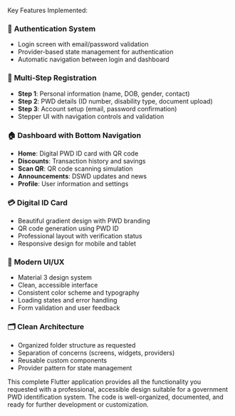 Key Features Implemented:

### 🔐 **Authentication System**
- Login screen with email/password validation
- Provider-based state management for authentication
- Automatic navigation between login and dashboard

### 📝 **Multi-Step Registration**
- **Step 1**: Personal information (name, DOB, gender, contact)
- **Step 2**: PWD details (ID number, disability type, document upload)
- **Step 3**: Account setup (email, password confirmation)
- Stepper UI with navigation controls and validation

### 🏠 **Dashboard with Bottom Navigation**
- **Home**: Digital PWD ID card with QR code
- **Discounts**: Transaction history and savings
- **Scan QR**: QR code scanning simulation
- **Announcements**: DSWD updates and news
- **Profile**: User information and settings

### 💳 **Digital ID Card**
- Beautiful gradient design with PWD branding
- QR code generation using PWD ID
- Professional layout with verification status
- Responsive design for mobile and tablet

### 🎨 **Modern UI/UX**
- Material 3 design system
- Clean, accessible interface
- Consistent color scheme and typography
- Loading states and error handling
- Form validation and user feedback

### 🗂️ **Clean Architecture**
- Organized folder structure as requested
- Separation of concerns (screens, widgets, providers)
- Reusable custom components
- Provider pattern for state management

This complete Flutter application provides all the functionality you requested with a professional, accessible design suitable for a government PWD identification system. The code is well-organized, documented, and ready for further development or customization.